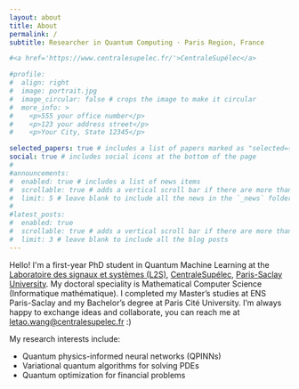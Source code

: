 ```yaml
---
layout: about
title: About
permalink: /
subtitle: Researcher in Quantum Computing · Paris Region, France

#<a href='https://www.centralesupelec.fr/'>CentraleSupélec</a>

#profile:
#  align: right
#  image: portrait.jpg
#  image_circular: false # crops the image to make it circular
#  more_info: >
#    <p>555 your office number</p>
#    <p>123 your address street</p>
#    <p>Your City, State 12345</p>

selected_papers: true # includes a list of papers marked as "selected={true}"
social: true # includes social icons at the bottom of the page
#
#announcements:
#  enabled: true # includes a list of news items
#  scrollable: true # adds a vertical scroll bar if there are more than 3 news items
#  limit: 5 # leave blank to include all the news in the `_news` folder
#
#latest_posts:
#  enabled: true
#  scrollable: true # adds a vertical scroll bar if there are more than 3 new posts items
#  limit: 3 # leave blank to include all the blog posts
---
```


Hello! I'm a first-year PhD student in Quantum Machine Learning at the [Laboratoire des signaux et systèmes (L2S)](https://l2s.centralesupelec.fr/), [CentraleSupélec](https://en.wikipedia.org/wiki/CentraleSup%C3%A9lec), [Paris-Saclay University](https://en.wikipedia.org/wiki/Paris-Saclay_University).
My doctoral speciality is Mathematical Computer Science (Informatique mathématique).
I completed my Master’s studies at ENS Paris-Saclay and my Bachelor’s degree at Paris Cité University.
I’m always happy to exchange ideas and collaborate, you can reach me at [letao.wang@centralesupelec.fr](mailto:letao.wang@centralesupelec.fr) :)

My research interests include:
- Quantum physics-informed neural networks (QPINNs)
- Variational quantum algorithms for solving PDEs
- Quantum optimization for financial problems
